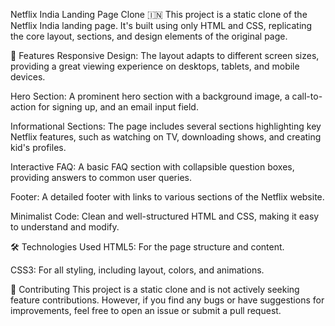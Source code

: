 Netflix India Landing Page Clone 🇮🇳
This project is a static clone of the Netflix India landing page. It's built using only HTML and CSS, replicating the core layout, sections, and design elements of the original page.

🚀 Features
Responsive Design: The layout adapts to different screen sizes, providing a great viewing experience on desktops, tablets, and mobile devices.

Hero Section: A prominent hero section with a background image, a call-to-action for signing up, and an email input field.

Informational Sections: The page includes several sections highlighting key Netflix features, such as watching on TV, downloading shows, and creating kid's profiles.

Interactive FAQ: A basic FAQ section with collapsible question boxes, providing answers to common user queries.

Footer: A detailed footer with links to various sections of the Netflix website.

Minimalist Code: Clean and well-structured HTML and CSS, making it easy to understand and modify.

🛠️ Technologies Used
HTML5: For the page structure and content.

CSS3: For all styling, including layout, colors, and animations.

🤝 Contributing
This project is a static clone and is not actively seeking feature contributions. However, if you find any bugs or have suggestions for improvements, feel free to open an issue or submit a pull request.
